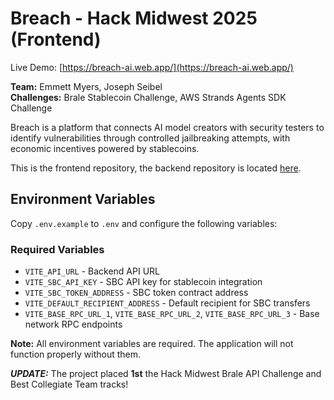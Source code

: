 # Breach - Hack Midwest 2025 (Frontend)

Live Demo: [https://breach-ai.web.app/](https://breach-ai.web.app/)

<strong>Team:</strong> Emmett Myers, Joseph Seibel<br/>
<strong>Challenges:</strong> Brale Stablecoin Challenge, AWS Strands Agents SDK Challenge

Breach is a platform that connects AI model creators with security testers to identify vulnerabilities through controlled jailbreaking attempts, with economic incentives powered by stablecoins.<br/>

This is the frontend repository, the backend repository is located [here](https://github.com/j-seibel/breach-backend).

## Environment Variables

Copy `.env.example` to `.env` and configure the following variables:

### Required Variables
- `VITE_API_URL` - Backend API URL
- `VITE_SBC_API_KEY` - SBC API key for stablecoin integration
- `VITE_SBC_TOKEN_ADDRESS` - SBC token contract address
- `VITE_DEFAULT_RECIPIENT_ADDRESS` - Default recipient for SBC transfers
- `VITE_BASE_RPC_URL_1`, `VITE_BASE_RPC_URL_2`, `VITE_BASE_RPC_URL_3` - Base network RPC endpoints

**Note:** All environment variables are required. The application will not function properly without them.

<strong>*UPDATE:*</strong> The project placed <strong>1st</strong> the Hack Midwest Brale API Challenge and Best Collegiate Team tracks!
